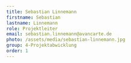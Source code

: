 ```yaml
---
title: Sebastian Linnemann
firstname: Sebastian
lastname: Linnemann
role: Projektleiter
email: sebastian.linnemann@avancarte.de
photo: /assets/media/sebastian-linnemann.jpg
group: 4-Projektabwicklung
order: 1
---
```

